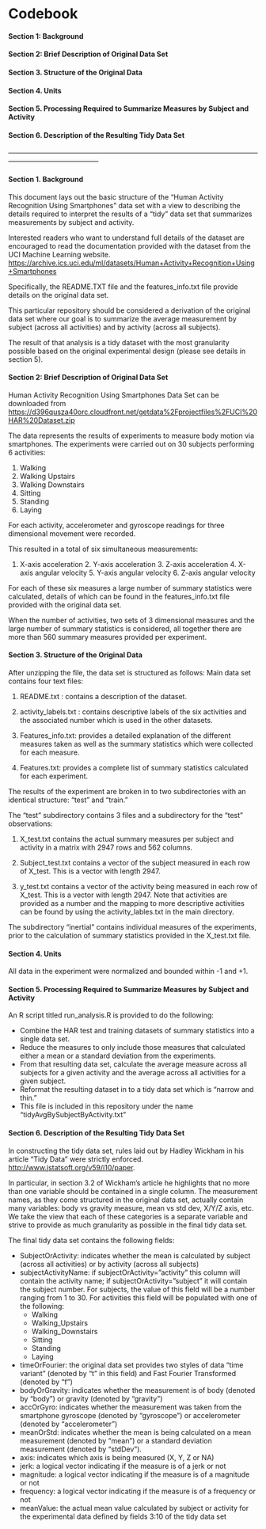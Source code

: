 # Codebook
#### Section 1: Background
#### Section 2: Brief Description of Original Data Set
#### Section 3. Structure of the Original Data
#### Section 4. Units
#### Section 5. Processing Required to Summarize Measures by Subject and Activity
#### Section 6. Description of the Resulting Tidy Data Set

—————————————————————————————————————————————————

#### Section 1. Background
This document lays out the basic structure of the “Human Activity Recognition Using Smartphones” data set with a view to describing the details required to interpret the results of a “tidy” data set that summarizes measurements by subject and activity.  

Interested readers who want to understand full details of the dataset are encouraged to read the documentation provided with the dataset from the UCI Machine Learning website. 
https://archive.ics.uci.edu/ml/datasets/Human+Activity+Recognition+Using+Smartphones

Specifically, the README.TXT file and the features_info.txt file provide details on the original data set.

This particular repository should be considered a derivation of the original data set where our goal is to summarize the average measurement by subject (across all activities) and by activity (across all subjects).  

The result of that analysis is a tidy dataset with the most granularity possible based on the original experimental design (please see details in section 5).  

#### Section 2: Brief Description of Original Data Set
Human Activity Recognition Using Smartphones Data Set can be downloaded from https://d396qusza40orc.cloudfront.net/getdata%2Fprojectfiles%2FUCI%20HAR%20Dataset.zip

The data represents the results of experiments to measure body motion via smartphones.  The experiments were carried out on 30 subjects performing 6 activities:
1. Walking
2. Walking Upstairs
3. Walking Downstairs
4. Sitting
5. Standing
6. Laying

For each activity, accelerometer and gyroscope readings for three dimensional movement were recorded.  

This resulted in a total of six simultaneous measurements:
1. X-axis acceleration 2. Y-axis acceleration 3. Z-axis acceleration 4. X-axis angular velocity 5. Y-axis angular velocity 6. Z-axis angular velocity

For each of these six measures a large number of summary statistics were calculated, details of which can be found in the features_info.txt file provided with the original data set.

When the number of activities, two sets of 3 dimensional measures and the large number of summary statistics is considered, all together there are more than 560 summary measures provided per experiment.

#### Section 3. Structure of the Original Data
After unzipping the file, the data set is structured as follows:
Main data set contains four text files:	 
1. README.txt : contains a description of the dataset.

2. activity_labels.txt : contains descriptive labels of the six activities and the associated number which is used in the other datasets.

3. Features_info.txt: provides a detailed explanation of the different measures taken as well as the summary statistics which were collected for each measure.

4. Features.txt: provides a complete list of summary statistics calculated for each experiment.

The results of the experiment are broken in to two subdirectories with an identical structure: “test” and “train.”

The “test” subdirectory contains 3 files and a subdirectory for the “test” observations:

1. X_test.txt contains the actual summary measures per subject and activity in a matrix with 2947 rows and 562 columns.

2. Subject_test.txt contains a vector of the subject measured in each row of X_test.  This is a vector with  length 2947.

3. y_test.txt contains a vector of the activity being measured in each row of X_test.  This is a vector with  length 2947.  Note that activities are provided as a number and the mapping to more descriptive activities can be found by using the activity_lables.txt in the main directory.

The subdirectory “inertial” contains individual measures of the experiments, prior to the calculation of summary statistics provided in the X_test.txt file.

#### Section 4. Units
All data in the experiment were normalized and bounded within -1 and +1.

#### Section 5. Processing Required to Summarize Measures by Subject and Activity
An R script titled run_analysis.R is provided to do the following:
* Combine the HAR test and training datasets of summary statistics into a single data set.
* Reduce the measures to only include those measures that calculated either a mean or a standard deviation from the experiments.
* From that resulting data set, calculate the average measure across all subjects for a given activity and the average across all activities for a given subject.
* Reformat the resulting dataset in to a tidy data set which is “narrow and thin.”
* This file is included in this repository under the name “tidyAvgBySubjectByActivity.txt”

#### Section 6. Description of the Resulting Tidy Data Set
In constructing the tidy data set, rules laid out by Hadley Wickham in his article “Tidy Data” were strictly enforced.  http://www.jstatsoft.org/v59/i10/paper.

In particular, in section 3.2 of Wickham’s article he highlights that no more than one variable should be contained in a single column.  The measurement names, as they come structured in the original data set, actually contain many variables: body vs gravity measure, mean vs std dev, X/Y/Z axis, etc.  We take the view that each of these categories is a separate variable and strive to provide as much granularity as possible in the final tidy data set.

The final tidy data set contains the following fields:
* SubjectOrActivity: indicates whether the mean is calculated by subject (across all activities) or by activity (across all subjects)
* subjectActivityName: if subjectOrActivity=”activity” this column will contain the activity name; if subjectOrActivity=”subject” it will contain the subject number.  For subjects, the value of this field will be a number ranging from 1 to 30.  For activities this field will be populated with one of the following:
	+ Walking
	+ Walking_Upstairs
	+ Walking_Downstairs
	+ Sitting
	+ Standing
	+ Laying
* timeOrFourier: the original data set provides two styles of data “time variant” (denoted by “t” in this field) and Fast Fourier Transformed (denoted by “f”)
* bodyOrGravity: indicates whether the measurement is of body (denoted by “body”) or gravity (denoted by “gravity”)
* accOrGyro: indicates whether the measurement was taken from the smartphone gyroscope (denoted by “gyroscope”) or accelerometer (denoted by “accelerometer”)
* meanOrStd: indicates whether the mean is being calculated on a mean measurement (denoted by “mean”) or a standard deviation measurement (denoted by “stdDev”).
* axis: indicates which axis is being measured (X, Y, Z or NA)
* jerk: a logical vector indicating if the measure is of a jerk or not
* magnitude: a logical vector indicating if the measure is of a magnitude or not
* frequency: a logical vector indicating if the measure is of a frequency or not
* meanValue: the actual mean value calculated by subject or activity for the experimental data defined by fields 3:10 of the tidy data set


